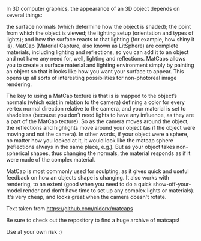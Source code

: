In 3D computer graphics, the appearance of an 3D object depends on several things:

the surface normals (which determine how the object is shaded);
the point from which the object is viewed;
the lighting setup (orientation and types of lights);
and how the surface reacts to that lighting (for example, how shiny it is).
MatCap (Material Capture, also known as LitSphere) are complete materials, including lighting and reflections, so you can add it to an object and not have any need for, well, lighting and reflections. MatCaps allows you to create a surface material and lighting environment simply by painting an object so that it looks like how you want your surface to appear. This opens up all sorts of interesting possibilities for non-photoreal image rendering.

The key to using a MatCap texture is that is is mapped to the object’s normals (which exist in relation to the camera) defining a color for every vertex normal direction relative to the camera, and your material is set to shadeless (because you don’t need lights to have any influence, as they are a part of the MatCap texture). So as the camera moves around the object, the reflections and highlights move around your object (as if the object were moving and not the camera). In other words, if your object were a sphere, no matter how you looked at it, it would look like the matcap sphere (reflections always in the same place, e.g.). But as your object takes non-spherical shapes, thus changing the normals, the material responds as if it were made of the complex material.

MatCap is most commonly used for sculpting, as it gives quick and useful feedback on how an objects shape is changing. It also works with rendering, to an extent (good when you need to do a quick show-off-your-model render and don’t have time to set up any complex lights or materials). It's very cheap, and looks great when the camera doesn't rotate.

Text taken from https://github.com/nidorx/matcaps

Be sure to check out the repository to find a huge archive of matcaps!

Use at your own risk :)

